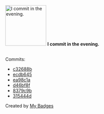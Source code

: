 <img src="https://my-badges.github.io/my-badges/evening-commits.png" alt="I commit in the evening." title="I commit in the evening." width="128">
<strong>I commit in the evening.</strong>
<br><br>

Commits:

- <a href="https://github.com/dudeperf3ct/dudeperf3ct.github.io/commit/c32688b2e80ae37c795a098b376306f91f3a2f91">c32688b</a>
- <a href="https://github.com/dudeperf3ct/dudeperf3ct.github.io/commit/ecdb645af313d0de797c0a3daadd13f246f9735b">ecdb645</a>
- <a href="https://github.com/dudeperf3ct/dudeperf3ct.github.io/commit/ea98c1ab999fec28a5c6ce673ef226e42ab7674b">ea98c1a</a>
- <a href="https://github.com/dudeperf3ct/dudeperf3ct.github.io/commit/d46bf8f78724cbaceede1f9ce86a58a3bfe60e73">d46bf8f</a>
- <a href="https://github.com/dudeperf3ct/plant-app/commit/8379c9b6642eec6b8545890197e2588005507835">8379c9b</a>
- <a href="https://github.com/dudeperf3ct/11-cortex-deploy/commit/315444df2039fcbc9caee3b3868ce3d696fad8c5">315444d</a>


Created by <a href="https://github.com/my-badges/my-badges">My Badges</a>